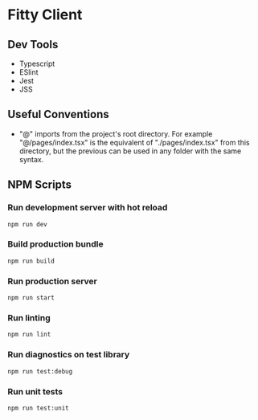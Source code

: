 # Fitty Client

## Dev Tools
* Typescript
* ESlint
* Jest
* JSS

## Useful Conventions

* "@" imports from the project's root directory. For example "@/pages/index.tsx" is the equivalent of "./pages/index.tsx" from this directory, but the previous can be used in any folder with the same syntax.

## NPM Scripts

### Run development server with hot reload
```
npm run dev
```

### Build production bundle
```
npm run build
```

### Run production server
```
npm run start
```

### Run linting
```
npm run lint
```

### Run diagnostics on test library
```
npm run test:debug
```

### Run unit tests
```
npm run test:unit
```